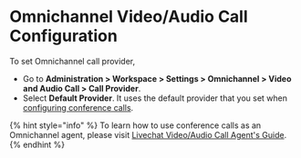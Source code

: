 # Omnichannel Video/Audio Call Configuration

To set Omnichannel call provider,

* Go to **Administration > Workspace > Settings > Omnichannel > Video and Audio Call > Call Provider**.
* Select **Default Provider**. It uses the default provider that you set when[ configuring conference calls](conference-call-admin-guide/).

{% hint style="info" %}
To learn how to use conference calls as an Omnichannel agent, please visit [Livechat Video/Audio Call Agent's Guide](../omnichannel-agents-guides/livechat-video-audio-call-agents-guide.md).
{% endhint %}
